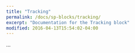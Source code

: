 ```yaml
---
title: "Tracking"
permalink: /docs/sp-blocks/tracking/
excerpt: "Documentation for the Tracking block"
modified: 2016-04-13T15:54:02-04:00
---
```


...
